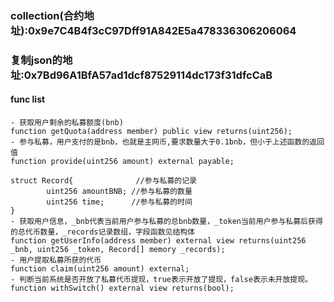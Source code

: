 ### collection(合约地址):0x9e7C4B4f3cC97Dff91A842E5a478336306206064
### 复制json的地址:0x7Bd96A1BfA57ad1dcf87529114dc173f31dfcCaB

#### func list
```solidity
- 获取用户剩余的私募额度(bnb)
function getQuota(address member) public view returns(uint256);
- 参与私募，用户支付的是bnb，也就是主网币,要求数量大于0.1bnb，但小于上述函数的返回值
function provide(uint256 amount) external payable;

struct Record{              //参与私募的记录
        uint256 amountBNB; //参与私募的数量
        uint256 time;      //参与私募的时间
}
- 获取用户信息，_bnb代表当前用户参与私募的总bnb数量，_token当前用户参与私募后获得的总代币数量，_records记录数组，字段函数见结构体
function getUserInfo(address member) external view returns(uint256 _bnb, uint256 _token, Record[] memory _records);
- 用户提取私募所获的代币
function claim(uint256 amount) external;
- 判断当前系统是否开放了私募代币提现，true表示开放了提现，false表示未开放提现。
function withSwitch() external view returns(bool);
```
